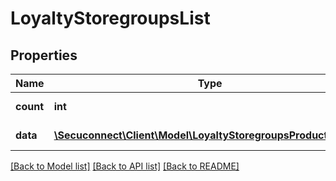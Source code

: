 # LoyaltyStoregroupsList

## Properties
Name | Type | Description | Notes
------------ | ------------- | ------------- | -------------
**count** | **int** | Number of existing loyalty store groups | 
**data** | [**\Secuconnect\Client\Model\LoyaltyStoregroupsProductModel[]**](LoyaltyStoregroupsProductModel.md) | GET Loyalty/StoreGroups | 

[[Back to Model list]](../README.md#documentation-for-models) [[Back to API list]](../README.md#documentation-for-api-endpoints) [[Back to README]](../README.md)


